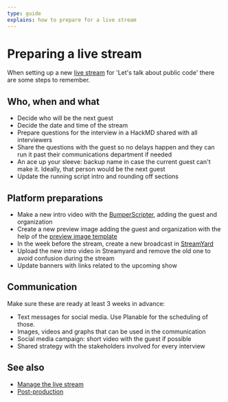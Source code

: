 ```yaml
---
type: guide
explains: how to prepare for a live stream
---
```


# Preparing a live stream

When setting up a new [live stream](index.md) for 'Let's talk about public code' there are some steps to remember.

## Who, when and what

* Decide who will be the next guest
* Decide the date and time of the stream
* Prepare questions for the interview in a HackMD shared with all interviewers
* Share the questions with the guest so no delays happen and they can run it past their communications department if needed
* An ace up your sleeve: backup name in case the current guest can't make it. Ideally, that person would be the next guest
* Update the running script intro and rounding off sections

## Platform preparations

* Make a new intro video with the [BumperScripter](https://github.com/publiccodenet/bumperscripter), adding the guest and organization
* Create a new preview image adding the guest and organization with the help of the [preview image template](preview-image.svg)
* In the week before the stream, create a new broadcast in [StreamYard](../tool-management/streamyard.md)
* Upload the new intro video in Streamyard and remove the old one to avoid confusion during the stream
* Update banners with links related to the upcoming show

## Communication

Make sure these are ready at least 3 weeks in advance:

* Text messages for social media. Use Planable for the scheduling of those.
* Images, videos and graphs that can be used in the communication
* Social media campaign: short video with the guest if possible
* Shared strategy with the stakeholders involved for every interview

## See also

* [Manage the live stream](manage-live-stream.md)
* [Post-production](post-production.md)
